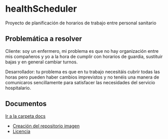 # healthScheduler
Proyecto de planificación de horarios de trabajo entre personal sanitario

## Problemática a resolver
Cliente: soy un enfermero, mi problema es que no hay organización entre mis compañeros y yo a la hora de cumplir con horarios de guardia, sustituir bajas y en general cambiar turnos.

Desarrollador: tu problema es que en tu trabajo necesitáis cubrir todas las horas pero pueden haber cambios imprevistos y no tenéis una manera de comunicaros sencillamente para satisfacer las necesidades del servicio hospitalario.

## Documentos
[Ir a la carpeta docs](./docs/)
 - [Creación del repositorio imagen](./docs/configuracion.png)
 - [Licencia](./docs/LICENSE)